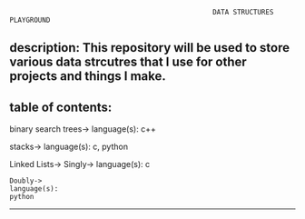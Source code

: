                                                       DATA STRUCTURES PLAYGROUND
                                                      
description: This repository will be used to store various data strcutres 
             that I use for other projects and things I make.
--------------------------------------------------------------------------



table of contents:
-------------------------------------------
  binary search trees->
  language(s):
    c++
      
  stacks->
  language(s):
    c, python
    
  Linked Lists->
    Singly->
    language(s):
    c
    
    Doubly->
    language(s):
    python
    
    
--------------------------------------------
